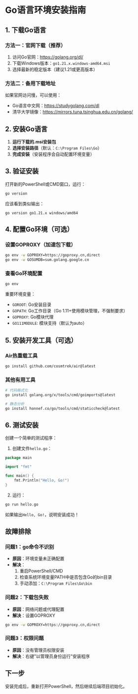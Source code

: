 # Go语言环境安装指南

## 1. 下载Go语言

### 方法一：官网下载（推荐）
1. 访问Go官网：https://golang.org/dl/
2. 下载Windows版本：`go1.21.x.windows-amd64.msi`
3. 选择最新的稳定版本（建议1.21或更高版本）

### 方法二：备用下载地址
如果官网访问慢，可以使用：
- Go语言中文网：https://studygolang.com/dl
- 清华大学镜像：https://mirrors.tuna.tsinghua.edu.cn/golang/

## 2. 安装Go语言

1. **运行下载的.msi安装包**
2. **选择安装路径**（默认：`C:\Program Files\Go`）
3. **完成安装**（安装程序会自动配置环境变量）

## 3. 验证安装

打开新的PowerShell或CMD窗口，运行：

```bash
go version
```

应该看到类似输出：
```
go version go1.21.x windows/amd64
```

## 4. 配置Go环境（可选）

### 设置GOPROXY（加速包下载）
```bash
go env -w GOPROXY=https://goproxy.cn,direct
go env -w GOSUMDB=sum.golang.google.cn
```

### 查看Go环境配置
```bash
go env
```

重要环境变量：
- `GOROOT`: Go安装目录
- `GOPATH`: Go工作目录（Go 1.11+使用模块管理，不强制要求）
- `GOPROXY`: Go模块代理
- `GO111MODULE`: 模块支持（默认为auto）

## 5. 安装开发工具（可选）

### Air热重载工具
```bash
go install github.com/cosmtrek/air@latest
```

### 其他有用工具
```bash
# 代码格式化
go install golang.org/x/tools/cmd/goimports@latest

# 静态分析
go install honnef.co/go/tools/cmd/staticcheck@latest
```

## 6. 测试安装

创建一个简单的测试程序：

1. 创建文件`hello.go`：
```go
package main

import "fmt"

func main() {
    fmt.Println("Hello, Go!")
}
```

2. 运行：
```bash
go run hello.go
```

如果输出`Hello, Go!`，说明安装成功！

## 故障排除

### 问题1：go命令不识别
- **原因**：环境变量未正确配置
- **解决**：
  1. 重启PowerShell/CMD
  2. 检查系统环境变量PATH中是否包含Go的bin目录
  3. 手动添加：`C:\Program Files\Go\bin`

### 问题2：下载包失败
- **原因**：网络问题或代理配置
- **解决**：设置GOPROXY
```bash
go env -w GOPROXY=https://goproxy.cn,direct
```

### 问题3：权限问题
- **原因**：没有管理员权限安装
- **解决**：右键"以管理员身份运行"安装程序

## 下一步

安装完成后，重新打开PowerShell，然后继续后端项目初始化。